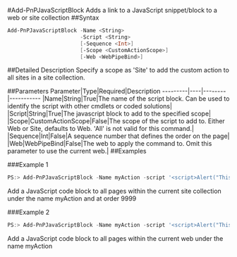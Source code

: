 #Add-PnPJavaScriptBlock
Adds a link to a JavaScript snippet/block to a web or site collection
##Syntax
```powershell
Add-PnPJavaScriptBlock -Name <String>
                       -Script <String>
                       [-Sequence <Int>]
                       [-Scope <CustomActionScope>]
                       [-Web <WebPipeBind>]
```


##Detailed Description
Specify a scope as 'Site' to add the custom action to all sites in a site collection.

##Parameters
Parameter|Type|Required|Description
---------|----|--------|-----------
|Name|String|True|The name of the script block. Can be used to identify the script with other cmdlets or coded solutions|
|Script|String|True|The javascript block to add to the specified scope|
|Scope|CustomActionScope|False|The scope of the script to add to. Either Web or Site, defaults to Web. 'All' is not valid for this command.|
|Sequence|Int|False|A sequence number that defines the order on the page|
|Web|WebPipeBind|False|The web to apply the command to. Omit this parameter to use the current web.|
##Examples

###Example 1
```powershell
PS:> Add-PnPJavaScriptBlock -Name myAction -script '<script>Alert("This is my Script block");</script>' -Sequence 9999 -Scope Site
```
Add a JavaScript code block  to all pages within the current site collection under the name myAction and at order 9999

###Example 2
```powershell
PS:> Add-PnPJavaScriptBlock -Name myAction -script '<script>Alert("This is my Script block");</script>'
```
Add a JavaScript code block  to all pages within the current web under the name myAction
